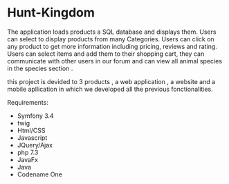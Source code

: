 # Hunt-Kingdom

The application loads products a SQL database and displays them. Users can select to display products from many Categories. Users can click on any product to get more information including pricing, reviews and rating. Users can select items and add them to their shopping cart, they can communicate with other users in our forum and can view all animal species in the species section .  

this project is devided to 3 products , a web application , a website and a mobile apllication in which we developed all the previous fonctionalities.

Requirements:

* Symfony 3.4
* twig 
* Html/CSS 
* Javascript
* JQuery/Ajax
* php 7.3
* JavaFx
* Java 
* Codename One
